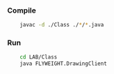 ### Compile 
```BASH
    javac -d ./Class ./*/*.java
```

### Run
```bash
    cd LAB/Class
    java FLYWEIGHT.DrawingClient
```
